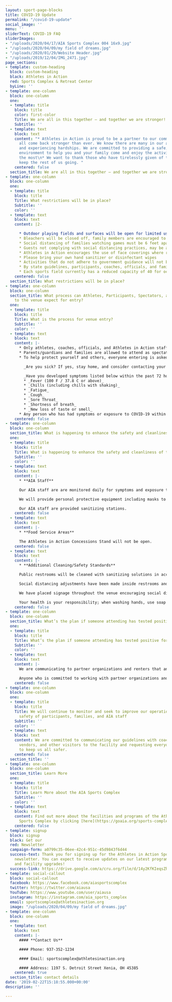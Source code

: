 ```yaml
---
layout: sport-page-blocks
title: COVID-19 Update
permalink: "/covid-19-update"
social_image: ''
menu: ''
sliderText: COVID-19 FAQ
sliderImages:
- "/uploads/2020/04/17/AIA Sports Complex 004 16x9.jpg"
- "/uploads/2020/04/09/my field of dreams.jpg"
- "/uploads/2020/01/29/Website Header.jpg"
- "/uploads/2019/12/04/IMG_2471.jpg"
page_sections:
- template: custom-heading
  block: custom-heading
  black: Athletes in Action
  red: Sports Complex & Retreat Center
  byLine: ''
- template: one-column
  block: one-column
  one:
  - template: title
    block: title
    color: first-color
    Title: We are all in this together – and together we are stronger!
    Subtitle: ''
  - template: text
    block: text
    content: "* Athletes in Action is proud to be a partner to our community as we
      all come back stronger than ever. We know there are many in our area hurting
      and experiencing hardships. We are committed to providing a safe, clean, positive
      environment to help you and your family come and enjoy the activities you love
      the most\n* We want to thank those who have tirelessly given of themselves to
      keep the rest of us going. "
    centered: false
  section_title: We are all in this together – and together we are stronger!
- template: one-column
  block: one-column
  one:
  - template: title
    block: title
    Title: What restrictions will be in place?
    Subtitle: ''
    color: ''
  - template: text
    block: text
    content: |2-

      * Outdoor playing fields and surfaces will be open for limited use with distancing requirements that include:
      * Bleachers will be closed off, family members are encouraged to bring in their own chairs and viewing will be limited
      * Social distancing of families watching games must be 6 feet apart, guests not complying will be reminded to practice distancing
      * Guests not complying with social distancing practices, may be asked to leave the premises
      * Athletes in Action encourages the use of face coverings where required or recommended by the CDC, state, and local governments as a preventative step to helping one another
      * Please bring your own hand sanitizer or disinfectant wipes
      * Activities that do not adhere to government guidance will not be allowed
      * By state guidelines, participants, coaches, officials, and families must bring their own water; please bring plenty of water to stay well hydrated throughout the entire activity
      * Each sports field currently has a reduced capacity of 40 for occupancy for athletes, coaches, and officials, to allow for appropriate social distancing
    centered: false
  section_title: What restrictions will be in place?
- template: one-column
  block: one-column
  section_title: What process can Athletes, Participants, Spectators, and other Guests
    to the venue expect for entry?
  one:
  - template: title
    block: title
    Title: What is the process for venue entry?
    Subtitle: ''
    color: ''
  - template: text
    block: text
    content: |-
      * Only athletes, coaches, officials, and Athletes in Action staff are allowed on the playing field
      * Parents/guardians and families are allowed to attend as spectators
      * To help protect yourself and others, everyone entering is asked to review this self-screening checklist daily before arriving:

        _Are you sick? If yes, stay home, and consider contacting your healthcare provider._

        _Have you developed symptoms listed below within the past 72 hours? If yes, stay home, contact your healthcare provider if necessary and let us know you're not able to come._
        * _Fever (100 F / 37.8 C or above)_
        * _Chills (including chills with shaking)_
        * _Fatigue_
        * _Cough_
        * _Sore Throat_
        * _Shortness of breath_
        * _New loss of taste or smell_
      * Any person who has had symptoms or exposure to COVID-19 within the last 14 days is asked not to come to the venue
    centered: false
- template: one-column
  block: one-column
  section_title: What is happening to enhance the safety and cleanliness of the venue?
  one:
  - template: title
    block: title
    Title: What is happening to enhance the safety and cleanliness of the venue?
    Subtitle: ''
    color: ''
  - template: text
    block: text
    content: |-
      * **AIA Staff**

      Our AIA staff are are monitored daily for symptoms and exposure to COVID-19, including temperature taking.

      We will provide personal protective equipment including masks to all AIA staff, and training on how to use it, based on CDC guidelines.

      Our AIA staff are provided sanitizing stations.
    centered: false
  - template: text
    block: text
    content: |-
      * **Food Service Areas**

      The Athletes in Action Concessions Stand will not be open.
    centered: false
  - template: text
    block: text
    content: |-
      * **Additional Cleaning/Safety Standards**

      Public restrooms will be cleaned with sanitizing solutions in accordance with state guidelines at the start or end of each day's activities, with additional cleaning based on peak times.

      Social distancing adjustments have been made inside restrooms and to an outside waiting line.

      We have placed signage throughout the venue encouraging social distancing, hand washing, and other safe practices.

      Your health is your responsibility; when washing hands, use soap and water for at least 20 seconds, especially after blowing your nose, coughing, or sneezing, going to the bathroom, and before eating or touching food; don't touch your eyes, note, or mouth with unwashed hands.
    centered: false
- template: one-column
  block: one-column
  section_title: What’s the plan if someone attending has tested positive for COVID-19?
  one:
  - template: title
    block: title
    Title: What’s the plan if someone attending has tested positive for COVID-19?
    Subtitle: ''
    color: ''
  - template: text
    block: text
    content: |-
      We are communicating to partner organizations and renters that anyone who has tested positive with COVID-19 should not enter the venue until they have been released by their doctor and diagnosed as “recovered.”

      Anyone who is committed to working with partner organizations and Greene County Public Health to respond within State of Ohio guidelines if a participant subsequently tests positive for COVID-19.
    centered: false
- template: one-column
  block: one-column
  one:
  - template: title
    block: title
    Title: We will continue to monitor and seek to improve our operations for the
      safety of participants, families, and AIA staff
    Subtitle: ''
    color: ''
  - template: text
    block: text
    content: We are committed to communicating our guidelines with coaches, participants,
      vendors, and other visitors to the facility and requesting everyone work together
      to keep us all safer.
    centered: false
  section_title: ''
- template: one-column
  block: one-column
  section_title: Learn More
  one:
  - template: title
    block: title
    Title: Learn More about the AIA Sports Complex
    Subtitle: ''
    color: ''
  - template: text
    block: text
    content: Find out more about the facilities and programs of the Athletes in Action
      Sports Complex by clicking [here](https://goaia.org/sports-complex "here").
    centered: false
- template: signup
  block: signup
  black: Get our
  red: Newsletter
  campaign-form: a0799c35-06ee-42c4-951c-45d9843f6d44
  success-text: Thank you for signing up for the Athletes in Action Sports Complex
    newsletter. You can expect to receive updates on our latest programs, events,
    and facility upgrades!
  success-link: https://drive.google.com/a/cru.org/file/d/14y2KfKIeqsZh8vjO8P4WK3e6MMqmzmY3/view?usp=sharing
- template: social-callout
  block: social-callout
  facebook: https://www.facebook.com/aiasportscomplex
  twitter: https://twitter.com/aiausa
  YouTube: https://www.youtube.com/user/aiausa
  instagram: https://instagram.com/aia_sports_complex
  email: sportscomplex@athletesinaction.org
  image: "/uploads/2020/04/09/my field of dreams.jpg"
- template: one-column
  block: one-column
  one:
  - template: text
    block: text
    content: |-
      #### **Contact Us**

      #### Phone: 937-352-1234

      #### Email: sportscomplex@athletesinaction.org

      #### Address: 1197 S. Detroit Street Xenia, OH 45385
    centered: true
  section_title: contact details
date: '2019-02-22T15:18:55.000+00:00'
description: ''

---
```

